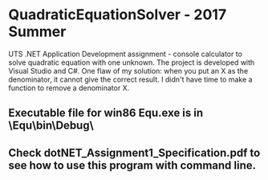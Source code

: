# QuadraticEquationSolver - 2017 Summer
UTS .NET Application Development assignment - console calculator to solve quadratic equation with one unknown.
The project is developed with Visual Studio and C#.
One flaw of my solution: when you put an X as the denominator, it cannot give the correct result. I didn't have time to make a function to remove a denominator X. 

## Executable file for win86 Equ.exe is in \Equ\bin\Debug\ 
## Check dotNET_Assignment1_Specification.pdf to see how to use this program with command line.
